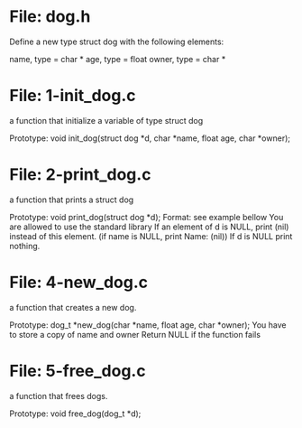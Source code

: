 # File: dog.h
Define a new type struct dog with the following elements:

name, type = char *
age, type = float
owner, type = char *

# File: 1-init_dog.c
a function that initialize a variable of type struct dog

Prototype: void init_dog(struct dog *d, char *name, float age, char *owner);

# File: 2-print_dog.c
 a function that prints a struct dog

Prototype: void print_dog(struct dog *d);
Format: see example bellow
You are allowed to use the standard library
If an element of d is NULL, print (nil) instead of this element. (if name is NULL, print Name: (nil))
If d is NULL print nothing.

# File: 4-new_dog.c
a function that creates a new dog.

Prototype: dog_t *new_dog(char *name, float age, char *owner);
You have to store a copy of name and owner
Return NULL if the function fails

# File: 5-free_dog.c
a function that frees dogs.

Prototype: void free_dog(dog_t *d);

